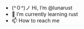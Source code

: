 - (^０^)ノ Hi, I’m @lunarust
- 🌱 I’m currently learning rust
- 📫 How to reach me 

<!---
lunarust/lunarust is a ✨ special ✨ repository because its `README.md` (this file) appears on your GitHub profile.
You can click the Preview link to take a look at your changes.
--->
